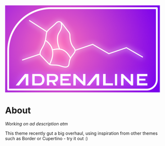 ![](/images/adrenaline_overview_new.png)

# About
_Working on ad description atm_

This theme recently gut a big overhaul, using inspiration from other themes such as Border or Cupertino - try it out :)
